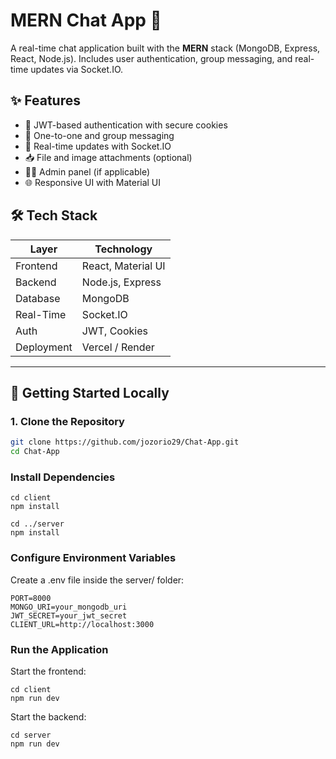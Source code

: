 # MERN Chat App 💬

A real-time chat application built with the **MERN** stack (MongoDB, Express, React, Node.js). Includes user authentication, group messaging, and real-time updates via Socket.IO.

## ✨ Features

- 🔐 JWT-based authentication with secure cookies
- 💬 One-to-one and group messaging
- 📡 Real-time updates with Socket.IO
- 📥 File and image attachments (optional)
- 🧑‍💼 Admin panel (if applicable)
- 🌐 Responsive UI with Material UI

## 🛠️ Tech Stack

| Layer       | Technology           |
|-------------|----------------------|
| Frontend    | React, Material UI   |
| Backend     | Node.js, Express     |
| Database    | MongoDB              |
| Real-Time   | Socket.IO            |
| Auth        | JWT, Cookies         |
| Deployment  | Vercel / Render      |

---

## 🚀 Getting Started Locally

### 1. Clone the Repository

```bash
git clone https://github.com/jozorio29/Chat-App.git
cd Chat-App
```

### Install Dependencies
```
cd client
npm install

cd ../server
npm install
```

### Configure Environment Variables
Create a .env file inside the server/ folder:
```
PORT=8000
MONGO_URI=your_mongodb_uri
JWT_SECRET=your_jwt_secret
CLIENT_URL=http://localhost:3000
```
###  Run the Application
Start the frontend:
```
cd client
npm run dev
```
Start the backend:
```
cd server
npm run dev
```

